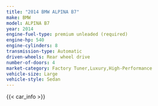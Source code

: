 ```yaml
---
title: "2014 BMW ALPINA B7"
make: BMW
model: ALPINA B7
year: 2014
engine-fuel-type: premium unleaded (required)
engine-hp: 540
engine-cylinders: 8
transmission-type: Automatic
driven-wheels: Rear wheel drive
number-of-doors: 4
market-category: Factory Tuner,Luxury,High-Performance
vehicle-size: Large
vehicle-style: Sedan
---
```


{{< car_info >}}

